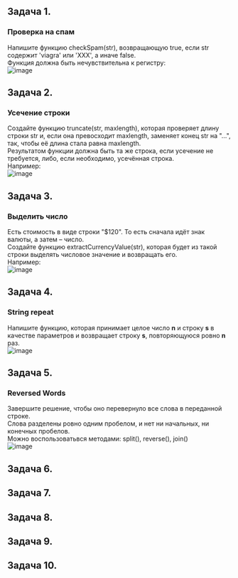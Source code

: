 ## Задача 1.   
### Проверка на спам  
Напишите функцию checkSpam(str), возвращающую true, если str содержит 'viagra' или 'XXX', а иначе false.  
Функция должна быть нечувствительна к регистру:  
![image](https://user-images.githubusercontent.com/113675674/213661359-791005b0-d3b8-42d6-88df-0ff53d86371b.png)  
  
## Задача 2.   
### Усечение строки  
Создайте функцию truncate(str, maxlength), которая проверяет длину строки str и, если она превосходит maxlength, заменяет конец str на "…", так, чтобы её длина стала равна maxlength.  
Результатом функции должна быть та же строка, если усечение не требуется, либо, если необходимо, усечённая строка.  
Например:  
![image](https://user-images.githubusercontent.com/113675674/213662183-50a03071-9517-4b2d-8d8f-0f1e4e4b9b25.png)  

## Задача 3.   
### Выделить число  
Есть стоимость в виде строки "$120". То есть сначала идёт знак валюты, а затем – число.  
Создайте функцию extractCurrencyValue(str), которая будет из такой строки выделять числовое значение и возвращать его.  
Например:  
![image](https://user-images.githubusercontent.com/113675674/213662486-be85f8ce-42bb-4c17-a311-45b25aec1bd8.png)  

## Задача 4.   
### String repeat  
Напишите функцию, которая принимает целое число **n** и строку **s** в качестве параметров и возвращает строку **s**, повторяющуюся ровно **n** раз.  
![image](https://user-images.githubusercontent.com/113675674/213663586-80ec11be-3029-4aea-9204-eada0ee0afeb.png)  

## Задача 5.   
### Reversed Words  
Завершите решение, чтобы оно перевернуло все слова в переданной строке.  
Слова разделены ровно одним пробелом, и нет ни начальных, ни конечных пробелов.  
Можно воспользоватьвся методами: split(), reverse(), join()  
![image](https://user-images.githubusercontent.com/113675674/213664218-84a9e534-b271-4b15-be1f-0afcff341df7.png)  

## Задача 6.   
### 

## Задача 7.   
### 

## Задача 8.   
### 

## Задача 9.   
### 

## Задача 10.   
### 
